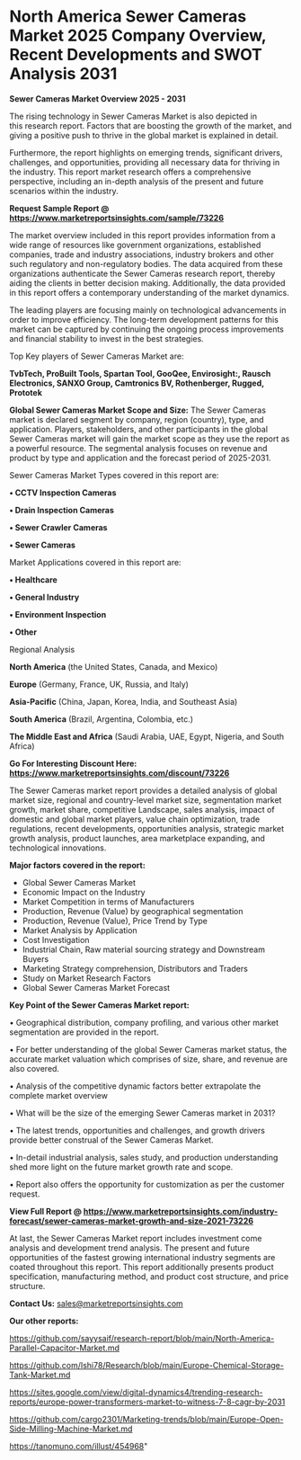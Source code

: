   # North America Sewer Cameras Market 2025 Company Overview, Recent Developments and SWOT Analysis 2031

<Strong> Sewer Cameras Market Overview 2025 - 2031</strong>

The rising technology in Sewer Cameras Market is also depicted in this research report. Factors that are boosting the growth of the market, and giving a positive push to thrive in the global market is explained in detail.

Furthermore, the report highlights on emerging trends, significant drivers, challenges, and opportunities, providing all necessary data for thriving in the industry. This report market research offers a comprehensive perspective, including an in-depth analysis of the present and future scenarios within the industry.

<strong>Request Sample Report @ <a href=https://www.marketreportsinsights.com/sample/73226>https://www.marketreportsinsights.com/sample/73226</a></strong>

The market overview included in this report provides information from a wide range of resources like government organizations, established companies, trade and industry associations, industry brokers and other such regulatory and non-regulatory bodies. The data acquired from these organizations authenticate the Sewer Cameras research report, thereby aiding the clients in better decision making. Additionally, the data provided in this report offers a contemporary understanding of the market dynamics.

The leading players are focusing mainly on technological advancements in order to improve efficiency. The long-term development patterns for this market can be captured by continuing the ongoing process improvements and financial stability to invest in the best strategies.

Top Key players of Sewer Cameras Market are:

<strong>TvbTech, ProBuilt Tools, Spartan Tool, GooQee, Envirosight:, Rausch Electronics, SANXO Group, Camtronics BV, Rothenberger, Rugged, Prototek</strong>

<strong><b>Global Sewer Cameras Market Scope and Size:</b></strong>
The Sewer Cameras market is declared segment by company, region (country), type, and application. Players, stakeholders, and other participants in the global Sewer Cameras market will gain the market scope as they use the report as a powerful resource. The segmental analysis focuses on revenue and product by type and application and the forecast period of 2025-2031.

Sewer Cameras Market Types covered in this report are:

<strong>• CCTV Inspection Cameras

• Drain Inspection Cameras

• Sewer Crawler Cameras

• Sewer Cameras</strong>

Market Applications covered in this report are:

<strong>• Healthcare

• General Industry

• Environment Inspection

• Other</strong> 

Regional Analysis

<strong>North America</strong> (the United States, Canada, and Mexico)

<strong>Europe</strong> (Germany, France, UK, Russia, and Italy)

<strong>Asia-Pacific</strong> (China, Japan, Korea, India, and Southeast Asia)

<strong>South America</strong> (Brazil, Argentina, Colombia, etc.)

<strong>The Middle East and Africa</strong> (Saudi Arabia, UAE, Egypt, Nigeria, and South Africa)

<strong>Go For Interesting Discount Here: <a href=https://www.marketreportsinsights.com/discount/73226>https://www.marketreportsinsights.com/discount/73226</a></strong>

The Sewer Cameras market report provides a detailed analysis of global market size, regional and country-level market size, segmentation market growth, market share, competitive Landscape, sales analysis, impact of domestic and global market players, value chain optimization, trade regulations, recent developments, opportunities analysis, strategic market growth analysis, product launches, area marketplace expanding, and technological innovations.

<strong><b>Major factors covered in the report:</b></strong>
<ul>
  <li>Global Sewer Cameras Market </li>
  <li>Economic Impact on the Industry</li>
  <li>Market Competition in terms of Manufacturers</li>
  <li>Production, Revenue (Value) by geographical segmentation</li>
  <li>Production, Revenue (Value), Price Trend by Type</li>
  <li>Market Analysis by Application</li>
  <li>Cost Investigation</li>
  <li>Industrial Chain, Raw material sourcing strategy and Downstream Buyers</li>
  <li>Marketing Strategy comprehension, Distributors and Traders</li>
  <li>Study on Market Research Factors</li>
  <li>Global Sewer Cameras Market Forecast</li>
</ul>

<strong><b>Key Point of the Sewer Cameras Market report:</b></strong>

• Geographical distribution, company profiling, and various other market segmentation are provided in the report.

• For better understanding of the global Sewer Cameras market status, the accurate market valuation which comprises of size, share, and revenue are also covered.

• Analysis of the competitive dynamic factors better extrapolate the complete market overview

• What will be the size of the emerging Sewer Cameras market in 2031?

• The latest trends, opportunities and challenges, and growth drivers provide better construal of the Sewer Cameras Market.

• In-detail industrial analysis, sales study, and production understanding shed more light on the future market growth rate and scope.

• Report also offers the opportunity for customization as per the customer request.

<strong><b>View Full Report @ <a href=https://www.marketreportsinsights.com/industry-forecast/sewer-cameras-market-growth-and-size-2021-73226>https://www.marketreportsinsights.com/industry-forecast/sewer-cameras-market-growth-and-size-2021-73226</a></b></strong>


At last, the Sewer Cameras Market report includes investment come analysis and development trend analysis. The present and future opportunities of the fastest growing international industry segments are coated throughout this report. This report additionally presents product specification, manufacturing method, and product cost structure, and price structure.

<strong>Contact Us:</strong>
sales@marketreportsinsights.com

<strong>Our other reports:</strong>

<a href=https://github.com/sayysaif/research-report/blob/main/North-America-Parallel-Capacitor-Market.md>https://github.com/sayysaif/research-report/blob/main/North-America-Parallel-Capacitor-Market.md</a>

<a href=https://github.com/Ishi78/Research/blob/main/Europe-Chemical-Storage-Tank-Market.md>https://github.com/Ishi78/Research/blob/main/Europe-Chemical-Storage-Tank-Market.md</a>

<a href=https://sites.google.com/view/digital-dynamics4/trending-research-reports/europe-power-transformers-market-to-witness-7-8-cagr-by-2031>https://sites.google.com/view/digital-dynamics4/trending-research-reports/europe-power-transformers-market-to-witness-7-8-cagr-by-2031</a>

<a href=https://github.com/cargo2301/Marketing-trends/blob/main/Europe-Open-Side-Milling-Machine-Market.md>https://github.com/cargo2301/Marketing-trends/blob/main/Europe-Open-Side-Milling-Machine-Market.md</a>

<a href=https://tanomuno.com/illust/454968>https://tanomuno.com/illust/454968</a>"
